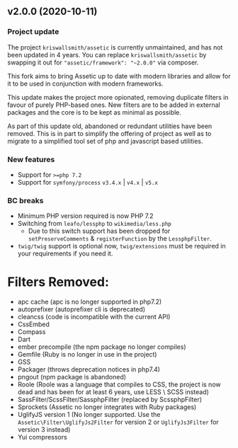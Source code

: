 v2.0.0 (2020-10-11)
------------------

### Project update

The project `kriswallsmith/assetic` is currently unmaintained, and has not been
updated in 4 years. You can replace `kriswallsmith/assetic` by swapping it out for
`"assetic/framework": "~2.0.0"` via composer.

This fork aims to bring Assetic up to date with modern libraries and allow for it
to be used in conjunction with modern frameworks.

This update makes the project more opionated, removing duplicate filters in favour of
purely PHP-based ones. New filters are to be added in external packages and the core
is to be kept as minimal as possible.

As part of this update old, abandoned or redundant utilities have been removed.
This is in part to simplify the offering of project as well as to migrate to
a simplified tool set of php and javascript based utilities.

### New features

* Support for `>=php 7.2`
* Support for `symfony/process` `v3.4.x` | `v4.x` | `v5.x`

### BC breaks

- Minimum PHP version required is now PHP 7.2
- Switching from `leafo/lessphp` to `wikimedia/less.php`
    - Due to this switch support has been dropped for `setPreserveComments` & `registerFunction` by the `LessphpFilter`.
- `twig/twig` support is optional now, `twig/extensions` must be required in your requirements if you need it.

# Filters Removed:
- apc cache (apc is no longer supported in php7.2)
- autoprefixer (autoprefixer cli is deprecated)
- cleancss (code is incompatible with the current API)
- CssEmbed
- Compass
- Dart
- ember precompile (the npm package no longer compiles)
- Gemfile (Ruby is no longer in use in the project)
- GSS
- Packager (throws deprecation notices in php7.4)
- pngout (npm package is abandoned)
- Roole (Roole was a language that compiles to CSS, the project is now dead and has been for at least 6 years, use LESS \ SCSS instead)
- SassFilter/ScssFilter/SassphpFilter (replaced by ScssphpFilter) 
- Sprockets (Assetic no longer integrates with Ruby packages)
- UglifyJS version 1 (No longer supported. Use the `Assetic\Filter\UglifyJs2Filter` for version 2 or `UglifyJs3Filter` for version 3 instead)
- Yui compressors
